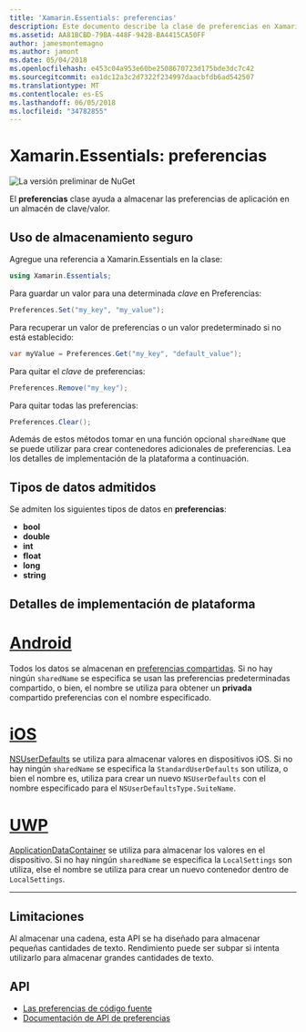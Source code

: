 ```yaml
---
title: 'Xamarin.Essentials: preferencias'
description: Este documento describe la clase de preferencias en Xamarin.Essentials, lo que evita las preferencias de aplicación en un almacén de clave/valor. Explica cómo utilizar la clase y los tipos de datos que se pueden almacenar.
ms.assetid: AA81BCBD-79BA-448F-942B-BA4415CA50FF
author: jamesmontemagno
ms.author: jamont
ms.date: 05/04/2018
ms.openlocfilehash: e453c04a953e60be2508670723d175bde3dc7c42
ms.sourcegitcommit: ea1dc12a3c2d7322f234997daacbfdb6ad542507
ms.translationtype: MT
ms.contentlocale: es-ES
ms.lasthandoff: 06/05/2018
ms.locfileid: "34782855"
---
```

# <a name="xamarinessentials-preferences"></a>Xamarin.Essentials: preferencias

![La versión preliminar de NuGet](~/media/shared/pre-release.png)

El **preferencias** clase ayuda a almacenar las preferencias de aplicación en un almacén de clave/valor.

## <a name="using-secure-storage"></a>Uso de almacenamiento seguro

Agregue una referencia a Xamarin.Essentials en la clase:

```csharp
using Xamarin.Essentials;
```

Para guardar un valor para una determinada _clave_ en Preferencias:

```csharp
Preferences.Set("my_key", "my_value");
```

Para recuperar un valor de preferencias o un valor predeterminado si no está establecido:

```csharp
var myValue = Preferences.Get("my_key", "default_value");
```

Para quitar el _clave_ de preferencias:

```csharp
Preferences.Remove("my_key");
```

Para quitar todas las preferencias:

```csharp
Preferences.Clear();
```

Además de estos métodos tomar en una función opcional `sharedName` que se puede utilizar para crear contenedores adicionales de preferencias. Lea los detalles de implementación de la plataforma a continuación.

## <a name="supported-data-types"></a>Tipos de datos admitidos

Se admiten los siguientes tipos de datos en **preferencias**:

- **bool**
- **double**
- **int**
- **float**
- **long**
- **string**

## <a name="platform-implementation-specifics"></a>Detalles de implementación de plataforma

# <a name="androidtabandroid"></a>[Android](#tab/android)

Todos los datos se almacenan en [preferencias compartidas](https://developer.android.com/training/data-storage/shared-preferences.html). Si no hay ningún `sharedName` se especifica se usan las preferencias predeterminadas compartido, o bien, el nombre se utiliza para obtener un **privada** compartido preferencias con el nombre especificado.

# <a name="iostabios"></a>[iOS](#tab/ios)

[NSUserDefaults](https://docs.microsoft.com/en-us/xamarin/ios/app-fundamentals/user-defaults) se utiliza para almacenar valores en dispositivos iOS. Si no hay ningún `sharedName` se especifica la `StandardUserDefaults` son utiliza, o bien el nombre es, utiliza para crear un nuevo `NSUserDefaults` con el nombre especificado para el `NSUserDefaultsType.SuiteName`.

# <a name="uwptabuwp"></a>[UWP](#tab/uwp)

[ApplicationDataContainer](https://docs.microsoft.com/en-us/uwp/api/windows.storage.applicationdatacontainer) se utiliza para almacenar los valores en el dispositivo. Si no hay ningún `sharedName` se especifica la `LocalSettings` son utiliza, else el nombre se utiliza para crear un nuevo contenedor dentro de `LocalSettings`.

--------------

## <a name="limitations"></a>Limitaciones

Al almacenar una cadena, esta API se ha diseñado para almacenar pequeñas cantidades de texto.  Rendimiento puede ser subpar si intenta utilizarlo para almacenar grandes cantidades de texto.

## <a name="api"></a>API

- [Las preferencias de código fuente](https://github.com/xamarin/Essentials/tree/master/Xamarin.Essentials/Preferences)
- [Documentación de API de preferencias](xref:Xamarin.Essentials.Preferences)

